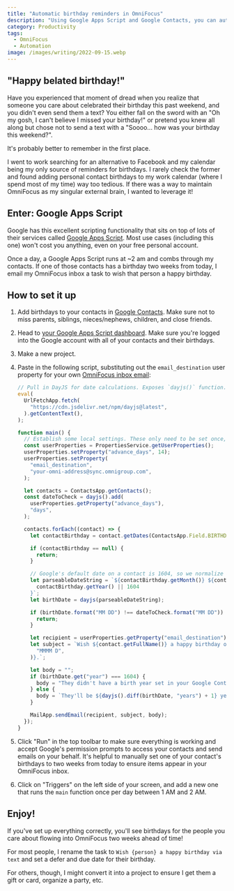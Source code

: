 ```yaml
---
title: "Automatic birthday reminders in OmniFocus"
description: "Using Google Apps Script and Google Contacts, you can automatically send yourself reminders to wish people a happy birthday."
category: Productivity
tags:
  - OmniFocus
  - Automation
image: /images/writing/2022-09-15.webp
---
```


## "Happy belated birthday!"

Have you experienced that moment of dread when you realize that someone you care about celebrated their birthday this past weekend, and you didn't even send them a text? You either fall on the sword with an "Oh my gosh, I can't believe I missed your birthday!" or pretend you knew all along but chose not to send a text with a "Soooo... how was your birthday this weekend?".

It's probably better to remember in the first place.

I went to work searching for an alternative to Facebook and my calendar being my only source of reminders for birthdays. I rarely check the former and found adding personal contact birthdays to my work calendar (where I spend most of my time) way too tedious. If there was a way to maintain OmniFocus as my singular external brain, I wanted to leverage it!

## Enter: Google Apps Script

Google has this excellent scripting functionality that sits on top of lots of their services called [Google Apps Script](https://developers.google.com/apps-script). Most use cases (including this one) won't cost you anything, even on your free personal account.

Once a day, a Google Apps Script runs at ~2 am and combs through my contacts. If one of those contacts has a birthday two weeks from today, I email my OmniFocus inbox a task to wish that person a happy birthday.

## How to set it up

1. Add birthdays to your contacts in [Google Contacts](https://contacts.google.com/). Make sure not to miss parents, siblings, nieces/nephews, children, and close friends.
1. Head to [your Google Apps Script dashboard](https://script.google.com/home). Make sure you're logged into the Google account with all of your contacts and their birthdays.
1. Make a new project.
1. Paste in the following script, substituting out the `email_destination` user property for your own [OmniFocus inbox email](https://support.omnigroup.com/omnifocus-mail-drop/):

   ```javascript
   // Pull in DayJS for date calculations. Exposes `dayjs()` function.
   eval(
     UrlFetchApp.fetch(
       "https://cdn.jsdelivr.net/npm/dayjs@latest",
     ).getContentText(),
   );

   function main() {
     // Establish some local settings. These only need to be set once, but there's no harm in leaving them.
     const userProperties = PropertiesService.getUserProperties();
     userProperties.setProperty("advance_days", 14);
     userProperties.setProperty(
       "email_destination",
       "your-omni-address@sync.omnigroup.com",
     );

     let contacts = ContactsApp.getContacts();
     const dateToCheck = dayjs().add(
       userProperties.getProperty("advance_days"),
       "days",
     );

     contacts.forEach((contact) => {
       let contactBirthday = contact.getDates(ContactsApp.Field.BIRTHDAY)[0];

       if (contactBirthday == null) {
         return;
       }

       // Google's default date on a contact is 1604, so we normalize all null years to that value for consistency.
       let parseableDateString = `${contactBirthday.getMonth()} ${contactBirthday.getDay()}, ${
         contactBirthday.getYear() || 1604
       }`;
       let birthDate = dayjs(parseableDateString);

       if (birthDate.format("MM DD") !== dateToCheck.format("MM DD")) {
         return;
       }

       let recipient = userProperties.getProperty("email_destination");
       let subject = `Wish ${contact.getFullName()} a happy birthday on ${birthDate.format(
         "MMMM D",
       )}.`;

       let body = "";
       if (birthDate.get("year") === 1604) {
         body = "They didn't have a birth year set in your Google Contacts.";
       } else {
         body = `They'll be ${dayjs().diff(birthDate, "years") + 1} years old.`;
       }

       MailApp.sendEmail(recipient, subject, body);
     });
   }
   ```

1. Click "Run" in the top toolbar to make sure everything is working and accept Google's permission prompts to access your contacts and send emails on your behalf. It's helpful to manually set one of your contact's birthdays to two weeks from today to ensure items appear in your OmniFocus inbox.
1. Click on "Triggers" on the left side of your screen, and add a new one that runs the `main` function once per day between 1 AM and 2 AM.

## Enjoy!

If you've set up everything correctly, you'll see birthdays for the people you care about flowing into OmniFocus two weeks ahead of time!

For most people, I rename the task to `Wish {person} a happy birthday via text` and set a defer and due date for their birthday.

For others, though, I might convert it into a project to ensure I get them a gift or card, organize a party, etc.
